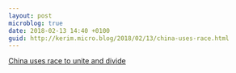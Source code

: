 ```yaml
---
layout: post
microblog: true
date: 2018-02-13 14:40 +0100
guid: http://kerim.micro.blog/2018/02/13/china-uses-race.html
---
```

[China uses race to unite and divide](http://smh.com.au/world/china-uses-race-to-unite-and-divide-20180212-p4z00c.html)
